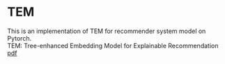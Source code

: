 # TEM

This is an implementation of TEM for recommender system model on Pytorch.  
TEM: Tree-enhanced Embedding Model for Explainable Recommendation [pdf](https://dl.acm.org/doi/pdf/10.1145/3178876.3186066)
